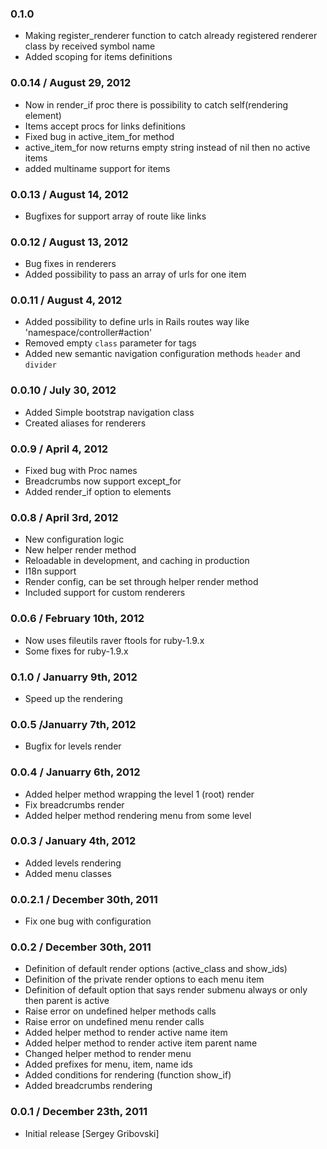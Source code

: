 ### 0.1.0 
* Making register_renderer function to catch already registered renderer class by received symbol name
* Added scoping for items definitions

### 0.0.14 / August 29, 2012
* Now in render_if proc there is possibility to catch self(rendering element)
* Items accept procs for links definitions
* Fixed bug in active_item_for method
* active_item_for now returns empty string instead of nil then no active items
* added multiname support for items

### 0.0.13 / August 14, 2012

* Bugfixes for support array of route like links

### 0.0.12 / August 13, 2012

* Bug fixes in renderers
* Added possibility to pass an array of urls for one item

### 0.0.11 / August 4, 2012

* Added possibility to define urls in Rails routes way like 'namespace/controller#action'
* Removed empty `class` parameter for tags
* Added new semantic navigation configuration methods `header` and `divider`

### 0.0.10 / July 30, 2012

* Added Simple bootstrap navigation class
* Created aliases for renderers

### 0.0.9 / April 4, 2012

* Fixed bug with Proc names
* Breadcrumbs now support except_for
* Added render_if option to elements

### 0.0.8 / April 3rd, 2012

* New configuration logic
* New helper render method
* Reloadable in development, and caching in production
* I18n support
* Render config, can be set through helper render method
* Included support for custom renderers

### 0.0.6 / February 10th, 2012

* Now uses fileutils raver ftools for ruby-1.9.x
* Some fixes for ruby-1.9.x

### 0.1.0 / Januarry 9th, 2012

* Speed up the rendering

### 0.0.5 /Januarry 7th, 2012

* Bugfix for levels render

### 0.0.4 / Januarry 6th, 2012

* Added helper method wrapping the level 1 (root) render
* Fix breadcrumbs render
* Added helper method rendering menu from some level

### 0.0.3 / January 4th, 2012

* Added levels rendering
* Added menu classes

### 0.0.2.1 / December 30th, 2011

* Fix one bug with configuration

### 0.0.2 / December 30th, 2011

* Definition of default render options (active_class and show_ids)
* Definition of the private render options to each menu item
* Definition of default option that says render submenu always or only then parent is active
* Raise error on undefined helper methods calls
* Raise error on undefined menu render calls
* Added helper method to render active name item
* Added helper method to render active item parent name
* Changed helper method to render menu
* Added prefixes for menu, item, name ids
* Added conditions for rendering (function show_if)
* Added breadcrumbs rendering

### 0.0.1 / December 23th, 2011

* Initial release [Sergey Gribovski]
